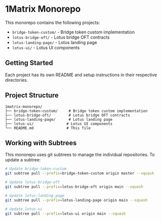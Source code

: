 # 1Matrix Monorepo

This monorepo contains the following projects:

- `bridge-token-custom/` - Bridge token custom implementation
- `lotus-bridge-oft/` - Lotus bridge OFT contracts
- `lotus-landing-page/` - Lotus landing page
- `lotus-ui/` - Lotus UI components

## Getting Started

Each project has its own README and setup instructions in their respective directories.

## Project Structure

```
1matrix-monorepo/
├── bridge-token-custom/     # Bridge token custom implementation
├── lotus-bridge-oft/        # Lotus bridge OFT contracts
├── lotus-landing-page/      # Lotus landing page
├── lotus-ui/               # Lotus UI components
└── README.md               # This file
```

## Working with Subtrees

This monorepo uses git subtrees to manage the individual repositories. To update a subtree:

```bash
# Update bridge-token-custom
git subtree pull --prefix=bridge-token-custom origin master --squash

# Update lotus-bridge-oft
git subtree pull --prefix=lotus-bridge-oft origin main --squash

# Update lotus-landing-page
git subtree pull --prefix=lotus-landing-page origin main --squash

# Update lotus-ui
git subtree pull --prefix=lotus-ui origin main --squash
```

